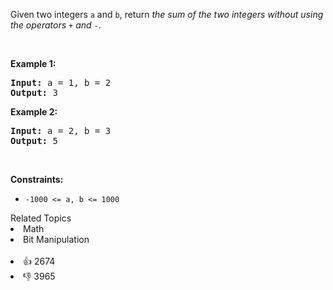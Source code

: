<p>Given two integers <code>a</code> and <code>b</code>, return <em>the sum of the two integers without using the operators</em> <code>+</code> <em>and</em> <code>-</code>.</p>

<p>&nbsp;</p>
<p><strong>Example 1:</strong></p>
<pre><strong>Input:</strong> a = 1, b = 2
<strong>Output:</strong> 3
</pre><p><strong>Example 2:</strong></p>
<pre><strong>Input:</strong> a = 2, b = 3
<strong>Output:</strong> 5
</pre>
<p>&nbsp;</p>
<p><strong>Constraints:</strong></p>

<ul>
	<li><code>-1000 &lt;= a, b &lt;= 1000</code></li>
</ul>
<div><div>Related Topics</div><div><li>Math</li><li>Bit Manipulation</li></div></div><br><div><li>👍 2674</li><li>👎 3965</li></div>